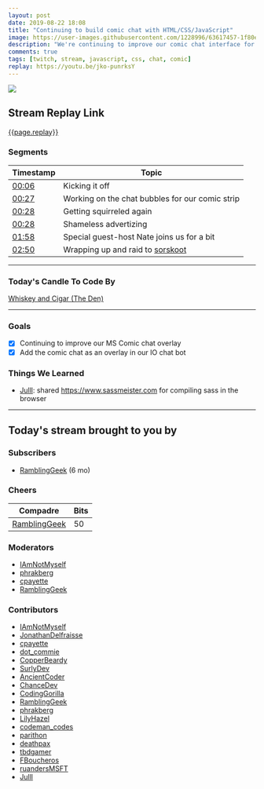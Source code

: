 ```yaml
---
layout: post
date: 2019-08-22 18:08
title: "Continuing to build comic chat with HTML/CSS/JavaScript"
image: https://user-images.githubusercontent.com/1228996/63617457-1f80e380-c5af-11e9-9fd0-6a116912fe60.png
description: "We're continuing to improve our comic chat interface for chat and actually adding it to our bot."
comments: true
tags: [twitch, stream, javascript, css, chat, comic]
replay: https://youtu.be/jko-punrksY
---
```


<img src="{{page.image}}"/>

## Stream Replay Link

[{{page.replay}}]({{page.replay}})

<!--more-->

### Segments

| Timestamp | Topic
| ---       | ---
| [00:06]({{page.replay}}?t=417.51)     | Kicking it off                                                    |
| [00:27]({{page.replay}}?t=1625.404)   | Working on the chat bubbles for our comic strip                   |
| [00:28]({{page.replay}}?t=1684.701)   | Getting squirreled again                                          |
| [00:28]({{page.replay}}?t=1704.913)   | Shameless advertizing                                             |
| [01:58]({{page.replay}}?t=7080)       | Special guest-host Nate joins us for a bit                        |
| [02:50]({{page.replay}}?t=10258.642)  | Wrapping up and raid to [sorskoot](https://twitch.tv/sorskoot)    |

---

### Today's Candle To Code By

[Whiskey and Cigar (The Den)](https://amzn.to/30ttzO6)

---

### Goals

- [x] Continuing to improve our MS Comic chat overlay
- [x] Add the comic chat as an overlay in our IO chat bot

### Things We Learned

- [Julll](https://twitch.tv/julll): shared https://www.sassmeister.com for compiling sass in the browser

---

## Today's stream brought to you by

### Subscribers

- [RamblingGeek](https://twitch.tv/ramblinggeek) (6 mo)

### Cheers

| Compadre            | Bits        |
| ---                 | ---         |
| [RamblingGeek](https://twitch.tv/ramblinggeek) | 50 |

### Moderators

- [IAmNotMyself](https://twitch.tv/iamnotmyself)
- [phrakberg](https://twitch.tv/phrakberg)
- [cpayette](https://twitch.tv/cpayette)
- [RamblingGeek](https://twitch.tv/ramblinggeek)

### Contributors

- [IAmNotMyself](https://twitch.tv/iamnotmyself)
- [JonathanDelfraisse](https://twitch.tv/jonathandelfraisse)
- [cpayette](https://twitch.tv/cpayette)
- [dot_commie](https://twitch.tv/dot_commie)
- [CopperBeardy](https://twitch.tv/copperbeardy)
- [SurlyDev](https://twitch.tv/surlydev)
- [AncientCoder](https://twitch.tv/ancientcoder)
- [ChanceDev](https://twitch.tv/chancedev)
- [CodingGorilla](https://twitch.tv/codinggorilla)
- [RamblingGeek](https://twitch.tv/ramblinggeek)
- [phrakberg](https://twitch.tv/phrakberg)
- [LilyHazel](https://twitch.tv/lilyhazel)
- [codeman_codes](https://twitch.tv/codeman_codes)
- [parithon](https://twitch.tv/parithon)
- [deathpax](https://twitch.tv/deathpax)
- [tbdgamer](https://twitch.tv/tbdgamer)
- [FBoucheros](https://twitch.tv/fboucheros)
- [ruandersMSFT](https://twitch.tv/ruandersmsft)
- [Julll](https://twitch.tv/julll)
